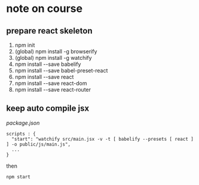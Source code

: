 # note on course
## prepare react skeleton
1.  npm init
2.  (global) npm install -g browserify
3.  (global) npm install -g watchify
4.  npm install --save babelify
5.  npm install --save babel-preset-react
6.  npm install --save react
7.  npm install --save react-dom
8.  npm install --save react-router

## keep auto compile jsx
*package.json*
```
scripts : {
  "start": "watchify src/main.jsx -v -t [ babelify --presets [ react ] ] -o public/js/main.js",
  ...
}
```

then

```
npm start
```
